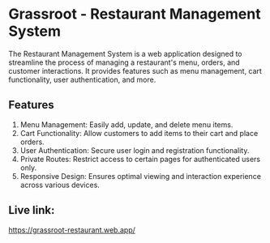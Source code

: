 # Grassroot - Restaurant Management System

The Restaurant Management System is a web application designed to streamline the process of managing a restaurant's menu, orders, and customer interactions. It provides features such as menu management, cart functionality, user authentication, and more.

## Features
1. Menu Management: Easily add, update, and delete menu items.
2. Cart Functionality: Allow customers to add items to their cart and place orders.
3. User Authentication: Secure user login and registration functionality.
4. Private Routes: Restrict access to certain pages for authenticated users only.
5. Responsive Design: Ensures optimal viewing and interaction experience across various devices.

## Live link:
https://grassroot-restaurant.web.app/